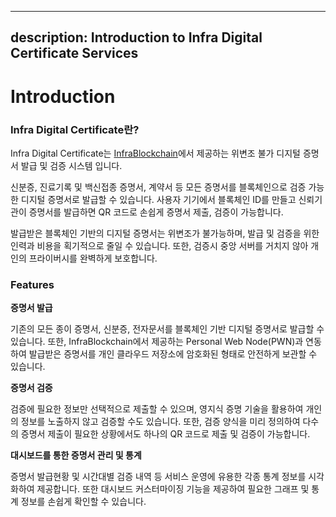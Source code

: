 ***

## description: Introduction to Infra Digital Certificate Services

# Introduction

### Infra Digital Certificate란? <a href="#introduction" id="introduction"></a>

Infra Digital Certificate는 [InfraBlockchain](https://infrablockchain.net/)에서 제공하는 위변조 불가 디지털 증명서 발급 및 검증 시스템 입니다.

신분증, 진료기록 및 백신접종 증명서, 계약서 등 모든 증명서를 블록체인으로 검증 가능한 디지털 증명서로 발급할 수 있습니다. 사용자 기기에서 블록체인 ID를 만들고 신뢰기관이 증명서를 발급하면 QR 코드로 손쉽게 증명서 제출, 검증이 가능합니다.

발급받은 블록체인 기반의 디지털 증명서는 위변조가 불가능하며, 발급 및 검증을 위한 인력과 비용을 획기적으로 줄일 수 있습니다. 또한, 검증시 중앙 서버를 거치지 않아 개인의 프라이버시를 완벽하게 보호합니다.

### Features

**증명서 발급**

기존의 모든 종이 증명서, 신분증, 전자문서를 블록체인 기반 디지털 증명서로 발급할 수 있습니다. 또한, InfraBlockchain에서 제공하는 Personal Web Node(PWN)과 연동하여 발급받은 증명서를 개인 클라우드 저장소에 암호화된 형태로 안전하게 보관할 수 있습니다.

**증명서 검증**

검증에 필요한 정보만 선택적으로 제출할 수 있으며, 영지식 증명 기술을 활용하여 개인의 정보를 노출하지 않고 검증할 수도 있습니다. 또한, 검증 양식을 미리 정의하여 다수의 증명서 제출이 필요한 상황에서도 하나의 QR 코드로 제출 및 검증이 가능합니다.

**대시보드를 통한 증명서 관리 및 통계**

증명서 발급현황 및 시간대별 검증 내역 등 서비스 운영에 유용한 각종 통계 정보를 시각화하여 제공합니다. 또한 대시보드 커스터마이징 기능을 제공하여 필요한 그래프 및 통계 정보를 손쉽게 확인할 수 있습니다.
